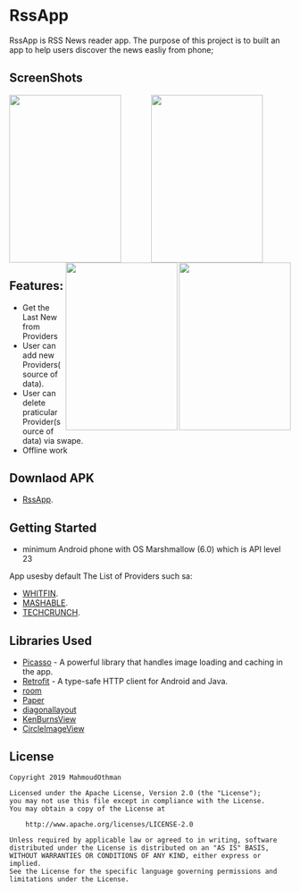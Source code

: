 # RssApp
RssApp is RSS News reader app.
The purpose of this project is to built an app to help users discover the news easliy from phone;

## ScreenShots

<p  align="center">
<img align="left" width="200" height="300" src="https://github.com/mmahmoudothman/RssApp/blob/master/image1.jpg"/>
<img align="centre" width="200" height="300" src="https://github.com/mmahmoudothman/RssApp/blob/master/image2.jpg"/>
<img align="right" width="200" height="300" src="https://github.com/mmahmoudothman/RssApp/blob/master/image3.jpg"/>
<img align="right" width="200" height="300" src="https://github.com/mmahmoudothman/RssApp/blob/master/image4.jpg"/>
</p>



## Features:
* Get the Last New from Providers
* User can add new Providers(source of data).
* User can delete praticular Provider(source of data) via swape.
* Offline work

## Downlaod APK

* [RssApp](https://drive.google.com/file/d/1iLCXA69wY6X2xco0k3hGGJdMQbSs9Gzi/view?usp=sharing).

## Getting Started

* minimum Android phone with OS Marshmallow (6.0) which is API level 23

App usesby default The List of Providers such sa:
* [WHITFIN](https://whitfin.io/rss/).
* [MASHABLE](https://mashable.com/feed/).
* [TECHCRUNCH](https://techcrunch.com/feed/).


## Libraries Used

* [Picasso](http://square.github.io/picasso/) - A powerful library that handles image loading and caching in the app.
* [Retrofit](http://square.github.io/retrofit/) - A type-safe HTTP client for Android and Java.
* [room](https://developer.android.com/topic/libraries/architecture/room) 
* [Paper](https://github.com/pilgr/Paper) 
* [diagonallayout](https://github.com/florent37/DiagonalLayout) 
* [KenBurnsView](https://github.com/flavioarfaria/KenBurnsView) 
* [CircleImageView](https://github.com/hdodenhof/CircleImageView) 


## License
	
	Copyright 2019 MahmoudOthman
	
	Licensed under the Apache License, Version 2.0 (the "License");
	you may not use this file except in compliance with the License.
	You may obtain a copy of the License at
	
		http://www.apache.org/licenses/LICENSE-2.0

	Unless required by applicable law or agreed to in writing, software
	distributed under the License is distributed on an "AS IS" BASIS,
	WITHOUT WARRANTIES OR CONDITIONS OF ANY KIND, either express or implied.
	See the License for the specific language governing permissions and
	limitations under the License.


